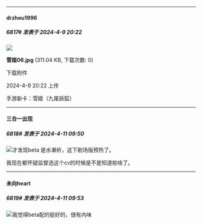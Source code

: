 ﻿
*****

####  drzhou1996  
##### 6817#       发表于 2024-4-9 20:22

<img src="https://img.saraba1st.com/forum/202404/09/202209fzse2zze2szsso22.jpg" referrerpolicy="no-referrer">

<strong>雪姬06.jpg</strong> (311.04 KB, 下载次数: 0)

下载附件

2024-4-9 20:22 上传

手游新卡：雪姬（九尾妖狐）


*****

####  三合一出现  
##### 6818#       发表于 2024-4-11 09:50

<img src="https://static.saraba1st.com/image/smiley/face2017/067.png" referrerpolicy="no-referrer">才发现beta 是水濑祈，这下剧场版预热了。

我现在都怀疑监督选这个cv的时候是不是知道些啥了。

*****

####  未向heart  
##### 6819#       发表于 2024-4-11 09:53

<img src="https://static.saraba1st.com/image/smiley/face2017/037.png" referrerpolicy="no-referrer">我觉得beta配的挺好的，很有内味

